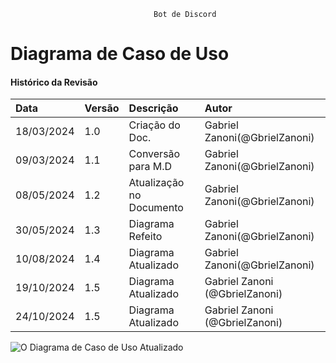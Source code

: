 									Bot de Discord
# Diagrama de Caso de Uso
 
#### Histórico da Revisão
| Data   | Versão       | Descrição  |  Autor  |
| :---------- | :--------- | :-------------------------------- | :-------------------------------- |
| 18/03/2024 | 1.0 | Criação do Doc.| Gabriel Zanoni(@GbrielZanoni) |
| 09/03/2024 | 1.1 | Conversão para M.D| Gabriel Zanoni(@GbrielZanoni)|
| 08/05/2024 | 1.2 | Atualização no Documento | Gabriel Zanoni(@GbrielZanoni)|
| 30/05/2024 | 1.3 | Diagrama Refeito  | Gabriel Zanoni(@GbrielZanoni)|
| 10/08/2024 | 1.4 | Diagrama Atualizado  | Gabriel Zanoni(@GbrielZanoni)|
| 19/10/2024 | 1.5 | Diagrama Atualizado  | Gabriel Zanoni (@GbrielZanoni)    |
| 24/10/2024 | 1.5 | Diagrama Atualizado  | Gabriel Zanoni (@GbrielZanoni)    |

![O Diagrama de Caso de Uso Atualizado](https://i.imgur.com/tgMEn1J.png)
